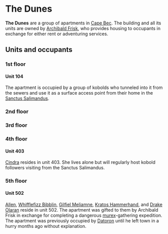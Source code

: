 # The Dunes

**The Dunes** are a group of apartments in [Cape Bec](../). The building and all its units are owned by [Archibald Frisk](../../citizenry/archibald-frisk), who provides housing to occupants in exchange for either rent or adventuring services.

## Units and occupants

### 1st floor

#### Unit 104

The apartment is occupied by a group of kobolds who tunneled into it from the sewers and use it as a surface access point from their home in the [Sanctus Salimandus](../sanctus-salimandus).

### 2nd floor

### 3rd floor

### 4th floor

#### Unit 403

[Cindra](../../citizenry/cindra) resides in unit 403. She lives alone but will regularly host kobold followers visiting from the Sanctus Salimandus.

### 5th floor

#### Unit 502

[Allen](../../../verdancy/citizenry/allen.md), [Whifflefizz Bibblin](../../citizenry/whifflefizz-bibblin), [Gilfiel Meliamne](../../../verdancy/citizenry/gilfiel-meliamne.md), [Kratos Hammerhand](../../../verdancy/citizenry/kratos-hammerhand.md), and [Drake Olaran](../../citizenry/drake-olaran) reside in unit 502. The apartment was gifted to them by Archibald Frisk in exchange for completing a dangerous [murex](../../../../artifacts/murex/murex.md)-gathering expedition. The apartment was previously occupied by [Datoron](../../citizenry/datoron) until he left town in a hurry months ago without explanation.

